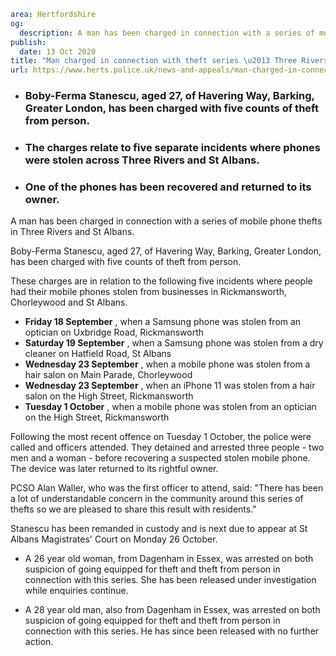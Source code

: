 ```yaml
area: Hertfordshire
og:
  description: A man has been charged in connection with a series of mobile phone thefts in Three Rivers and St Albans.
publish:
  date: 13 Oct 2020
title: "Man charged in connection with theft series \u2013 Three Rivers and St Albans"
url: https://www.herts.police.uk/news-and-appeals/man-charged-in-connection-with-theft-series-three-rivers-and-st-albans-0735
```

* ### Boby-Ferma Stanescu, aged 27, of Havering Way, Barking, Greater London, has been charged with five counts of theft from person.

 * ### The charges relate to five separate incidents where phones were stolen across Three Rivers and St Albans.

 * ### One of the phones has been recovered and returned to its owner.

A man has been charged in connection with a series of mobile phone thefts in Three Rivers and St Albans.

Boby-Ferma Stanescu, aged 27, of Havering Way, Barking, Greater London, has been charged with five counts of theft from person.

These charges are in relation to the following five incidents where people had their mobile phones stolen from businesses in Rickmansworth, Chorleywood and St Albans.

 * **Friday 18 September** , when a Samsung phone was stolen from an optician on Uxbridge Road, Rickmansworth
 * **Saturday 19 September** , when a Samsung phone was stolen from a dry cleaner on Hatfield Road, St Albans
 * **Wednesday 23 September** , when a mobile phone was stolen from a hair salon on Main Parade, Chorleywood
 * **Wednesday 23 September** , when an iPhone 11 was stolen from a hair salon on the High Street, Rickmansworth
 * **Tuesday 1 October** , when a mobile phone was stolen from an optician on the High Street, Rickmansworth

Following the most recent offence on Tuesday 1 October, the police were called and officers attended. They detained and arrested three people - two men and a woman - before recovering a suspected stolen mobile phone. The device was later returned to its rightful owner.

PCSO Alan Waller, who was the first officer to attend, said: "There has been a lot of understandable concern in the community around this series of thefts so we are pleased to share this result with residents."

Stanescu has been remanded in custody and is next due to appear at St Albans Magistrates' Court on Monday 26 October.

 * A 26 year old woman, from Dagenham in Essex, was arrested on both suspicion of going equipped for theft and theft from person in connection with this series. She has been released under investigation while enquiries continue.

 * A 28 year old man, also from Dagenham in Essex, was arrested on both suspicion of going equipped for theft and theft from person in connection with this series. He has since been released with no further action.
